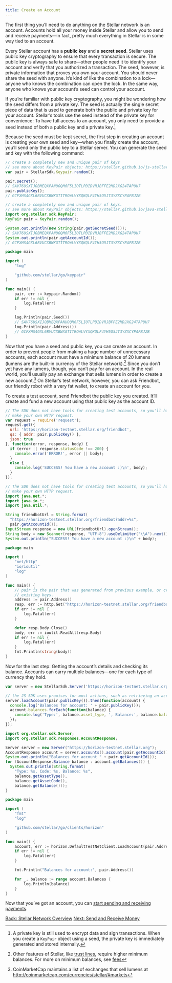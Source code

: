 ```yaml
---
title: Create an Account
---
```


The first thing you’ll need to do anything on the Stellar network is an account. Accounts hold all your money inside Stellar and allow you to send and receive payments—in fact, pretty much everything in Stellar is in some way tied to an account.

Every Stellar account has a **public key** and a **secret seed**. Stellar uses public key cryptography to ensure that every transaction is secure. The public key is always safe to share—other people need it to identify your account and verify that you authorized a transaction. The seed, however, is private information that proves you own your account. You should never share the seed with anyone. It’s kind of like the combination to a lock—anyone who knows the combination can open the lock. In the same way, anyone who knows your account’s seed can control your account.

If you’re familiar with public key cryptography, you might be wondering how the seed differs from a private key. The seed is actually the single secret piece of data that is used to generate both the public and private key for your account. Stellar’s tools use the seed instead of the private key for convenience: To have full access to an account, you only need to provide a seed instead of both a public key and a private key.[^1]

Because the seed must be kept secret, the first step in creating an account is creating your own seed and key—when you finally create the account, you’ll send only the public key to a Stellar server. You can generate the seed and key with the following command:

<code-example name="Generating Keys">

```js
// create a completely new and unique pair of keys
// see more about KeyPair objects: https://stellar.github.io/js-stellar-sdk/Keypair.html
var pair = StellarSdk.Keypair.random();

pair.secret();
// SAV76USXIJOBMEQXPANUOQM6F5LIOTLPDIDVRJBFFE2MDJXG24TAPUU7
pair.publicKey();
// GCFXHS4GXL6BVUCXBWXGTITROWLVYXQKQLF4YH5O5JT3YZXCYPAFBJZB
```

```java
// create a completely new and unique pair of keys.
// see more about KeyPair objects: https://stellar.github.io/java-stellar-sdk/org/stellar/sdk/KeyPair.html
import org.stellar.sdk.KeyPair;
KeyPair pair = KeyPair.random();

System.out.println(new String(pair.getSecretSeed()));
// SAV76USXIJOBMEQXPANUOQM6F5LIOTLPDIDVRJBFFE2MDJXG24TAPUU7
System.out.println(pair.getAccountId());
// GCFXHS4GXL6BVUCXBWXGTITROWLVYXQKQLF4YH5O5JT3YZXCYPAFBJZB
```

```go
package main

import (
	"log"

	"github.com/stellar/go/keypair"
)

func main() {
	pair, err := keypair.Random()
	if err != nil {
		log.Fatal(err)
	}

	log.Println(pair.Seed())
	// SAV76USXIJOBMEQXPANUOQM6F5LIOTLPDIDVRJBFFE2MDJXG24TAPUU7
	log.Println(pair.Address())
	// GCFXHS4GXL6BVUCXBWXGTITROWLVYXQKQLF4YH5O5JT3YZXCYPAFBJZB
}
```

</code-example>

Now that you have a seed and public key, you can create an account. In order to prevent people from making a huge number of unnecessary accounts, each account must have a minimum balance of 20 lumens (lumens are the built-in currency of the Stellar network).[^2] Since you don’t yet have any lumens, though, you can’t pay for an account. In the real world, you’ll usually pay an exchange that sells lumens in order to create a new account.[^3] On Stellar’s test network, however, you can ask Friendbot, our friendly robot with a very fat wallet, to create an account for you.

To create a test account, send Friendbot the public key you created. It’ll create and fund a new account using that public key as the account ID.

<code-example name="Creating a test account">

```js
// The SDK does not have tools for creating test accounts, so you'll have to
// make your own HTTP request.
var request = require('request');
request.get({
  url: 'https://horizon-testnet.stellar.org/friendbot',
  qs: { addr: pair.publicKey() },
  json: true
}, function(error, response, body) {
  if (error || response.statusCode !== 200) {
    console.error('ERROR!', error || body);
  }
  else {
    console.log('SUCCESS! You have a new account :)\n', body);
  }
});
```

```java
// The SDK does not have tools for creating test accounts, so you'll have to
// make your own HTTP request.
import java.net.*;
import java.io.*;
import java.util.*;

String friendbotUrl = String.format(
  "https://horizon-testnet.stellar.org/friendbot?addr=%s",
  pair.getAccountId());
InputStream response = new URL(friendbotUrl).openStream();
String body = new Scanner(response, "UTF-8").useDelimiter("\\A").next();
System.out.println("SUCCESS! You have a new account :)\n" + body);
```

```go
package main

import (
	"net/http"
	"io/ioutil"
	"log"
)

func main() {
	// pair is the pair that was generated from previous example, or create a pair based on 
	// existing keys.
	address := pair.Address()
	resp, err := http.Get("https://horizon-testnet.stellar.org/friendbot?addr=" + address)
	if err != nil {
		log.Fatal(err)
	}

	defer resp.Body.Close()
	body, err := ioutil.ReadAll(resp.Body)
	if err != nil {
		log.Fatal(err)
	}
	fmt.Println(string(body))
}
```

</code-example>

Now for the last step: Getting the account’s details and checking its balance. Accounts can carry multiple balances—one for each type of currency they hold.

<code-example name="Getting account details">

```js
var server = new StellarSdk.Server('https://horizon-testnet.stellar.org');

// the JS SDK uses promises for most actions, such as retrieving an account
server.loadAccount(pair.publicKey()).then(function(account) {
  console.log('Balances for account: ' + pair.publicKey());
  account.balances.forEach(function(balance) {
    console.log('Type:', balance.asset_type, ', Balance:', balance.balance);
  });
});
```

```java
import org.stellar.sdk.Server;
import org.stellar.sdk.responses.AccountResponse;

Server server = new Server("https://horizon-testnet.stellar.org");
AccountResponse account = server.accounts().account(pair.getAccountId());
System.out.println("Balances for account " + pair.getAccountId());
for (AccountResponse.Balance balance : account.getBalances()) {
  System.out.println(String.format(
    "Type: %s, Code: %s, Balance: %s",
    balance.getAssetType(),
    balance.getAssetCode(),
    balance.getBalance()));
}
```

```go
package main

import (
	"fmt"
	"log"

	"github.com/stellar/go/clients/horizon"
)

func main() {
	account, err := horizon.DefaultTestNetClient.LoadAccount(pair.Address())
	if err != nil {
		log.Fatal(err)
	}

	fmt.Println("Balances for account:", pair.Address())

	for _, balance := range account.Balances {
		log.Println(balance)
	}
}
```

</code-example>

Now that you’ve got an account, you can [start sending and receiving payments](transactions.md).

<div class="sequence-navigation">
  <a class="button button--previous" href="index.html">Back: Stellar Network Overview</a>
  <a class="button button--next" href="transactions.html">Next: Send and Receive Money</a>
</div>


[^1]: A private key is still used to encrypt data and sign transactions. When you create a `KeyPair` object using a seed, the private key is immediately generated and stored internally.

[^2]: Other features of Stellar, like [trust lines](../concepts/assets.md#trustlines), require higher minimum balances. For more on minimum balances, see [fees](../concepts/fees.md#minimum-account-balance)

[^3]: CoinMarketCap maintains a list of exchanges that sell lumens at http://coinmarketcap.com/currencies/stellar/#markets
